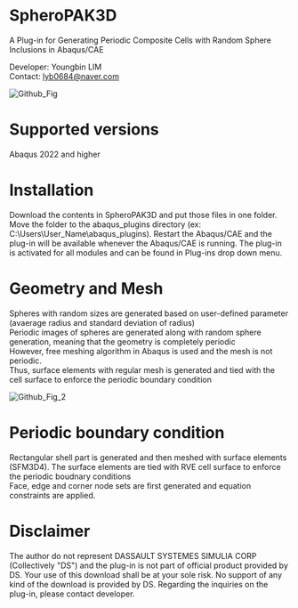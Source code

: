 # SpheroPAK3D
A Plug-in for Generating Periodic Composite Cells with Random Sphere Inclusions in Abaqus/CAE

Developer: Youngbin LIM <br>
Contact: lyb0684@naver.com

![Github_Fig](https://github.com/user-attachments/assets/bb6609c8-fb16-44e2-9507-a87ced5df065)

# Supported versions
Abaqus 2022 and higher

# Installation
Download the contents in SpheroPAK3D and put those files in one folder. Move the folder to the abaqus_plugins directory (ex: C:\Users\User_Name\abaqus_plugins). Restart the Abaqus/CAE and the plug-in will be available whenever the Abaqus/CAE is running. The plug-in is activated for all modules and can be found in Plug-ins drop down menu.

# Geometry and Mesh
Spheres with random sizes are generated based on user-defined parameter (avaerage radius and standard deviation of radius) <br>
Periodic images of spheres are generated along with random sphere generation, meaning that the geometry is completely periodic <br> However, free meshing algorithm in Abaqus is used and the mesh is not periodic. <br>
Thus, surface elements with regular mesh is generated and tied with the cell surface to enforce the periodic boundary condition <br>

![Github_Fig_2](https://github.com/user-attachments/assets/280ba2e4-bf56-49a5-bc3c-5ab5d0d27ed3)


# Periodic boundary condition
Rectangular shell part is generated and then meshed with surface elements (SFM3D4). The surface elements are tied with RVE cell surface to enforce the periodic boudnary conditions <br>
Face, edge and corner node sets are first generated and equation constraints are applied.




# Disclaimer
The author do not represent DASSAULT SYSTEMES SIMULIA CORP (Collectively "DS") and the plug-in is not part of official product provided by DS. Your use of this download shall be at your sole risk. No support of any kind of the download is provided by DS. Regarding the inquiries on the plug-in, please contact developer.
